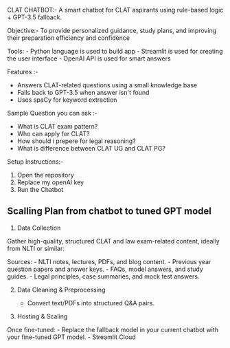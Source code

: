CLAT CHATBOT:- A smart chatbot for CLAT aspirants using rule-based logic + GPT-3.5 fallback.

Objective:- To provide personalized guidance, study plans, and  improving their preparation efficiency and confidence

Tools:
	-	Python language is used to build app
	-	Streamlit is used for creating the user interface
	-	OpenAI API is used for smart answers
 
 Features :-
- Answers CLAT-related questions using a small knowledge base
- Falls back to GPT-3.5 when answer isn't found
- Uses spaCy for keyword extraction

Sample Question you can ask :-
  - What is CLAT exam pattern?
  - Who can apply for CLAT?
  - How should i prepere for legal reasoning?
  - What is difference between CLAT UG and CLAT PG? 
  
Setup Instructions:-

 1. Open the repository
 2. Replace my openAI key
 3. Run the Chatbot

 ## Scalling Plan from chatbot to tuned GPT model

  1. Data Collection

Gather high-quality, structured CLAT and law exam-related content, ideally from NLTI or similar:

Sources:
	-	NLTI notes, lectures, PDFs, and blog content.
	-	Previous year question papers and answer keys.
	-	FAQs, model answers, and study guides.
	-	Legal principles, case summaries, and mock test answers.

 2. Data Cleaning & Preprocessing
	-	Convert text/PDFs into structured Q&A pairs.

 3. Hosting & Scaling

Once fine-tuned:
	-	Replace the fallback model in your current chatbot with your fine-tuned GPT model.
	-	Streamlit Cloud


 
